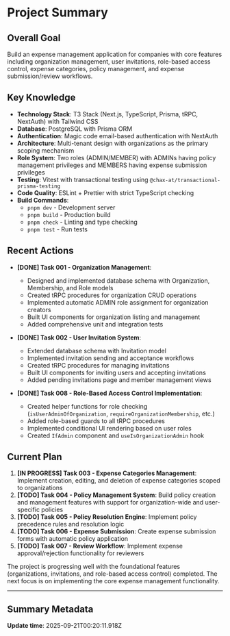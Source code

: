 # Project Summary

## Overall Goal
Build an expense management application for companies with core features including organization management, user invitations, role-based access control, expense categories, policy management, and expense submission/review workflows.

## Key Knowledge
- **Technology Stack**: T3 Stack (Next.js, TypeScript, Prisma, tRPC, NextAuth) with Tailwind CSS
- **Database**: PostgreSQL with Prisma ORM
- **Authentication**: Magic code email-based authentication with NextAuth
- **Architecture**: Multi-tenant design with organizations as the primary scoping mechanism
- **Role System**: Two roles (ADMIN/MEMBER) with ADMINs having policy management privileges and MEMBERS having expense submission privileges
- **Testing**: Vitest with transactional testing using `@chax-at/transactional-prisma-testing`
- **Code Quality**: ESLint + Prettier with strict TypeScript checking
- **Build Commands**: 
  - `pnpm dev` - Development server
  - `pnpm build` - Production build
  - `pnpm check` - Linting and type checking
  - `pnpm test` - Run tests

## Recent Actions
- **[DONE] Task 001 - Organization Management**: 
  - Designed and implemented database schema with Organization, Membership, and Role models
  - Created tRPC procedures for organization CRUD operations
  - Implemented automatic ADMIN role assignment for organization creators
  - Built UI components for organization listing and management
  - Added comprehensive unit and integration tests

- **[DONE] Task 002 - User Invitation System**:
  - Extended database schema with Invitation model
  - Implemented invitation sending and acceptance workflows
  - Created tRPC procedures for managing invitations
  - Built UI components for inviting users and accepting invitations
  - Added pending invitations page and member management views

- **[DONE] Task 008 - Role-Based Access Control Implementation**:
  - Created helper functions for role checking (`isUserAdminOfOrganization`, `requireOrganizationMembership`, etc.)
  - Added role-based guards to all tRPC procedures
  - Implemented conditional UI rendering based on user roles
  - Created `IfAdmin` component and `useIsOrganizationAdmin` hook

## Current Plan
1. **[IN PROGRESS] Task 003 - Expense Categories Management**: Implement creation, editing, and deletion of expense categories scoped to organizations
2. **[TODO] Task 004 - Policy Management System**: Build policy creation and management features with support for organization-wide and user-specific policies
3. **[TODO] Task 005 - Policy Resolution Engine**: Implement policy precedence rules and resolution logic
4. **[TODO] Task 006 - Expense Submission**: Create expense submission forms with automatic policy application
5. **[TODO] Task 007 - Review Workflow**: Implement expense approval/rejection functionality for reviewers

The project is progressing well with the foundational features (organizations, invitations, and role-based access control) completed. The next focus is on implementing the core expense management functionality.

---

## Summary Metadata
**Update time**: 2025-09-21T00:20:11.918Z 
